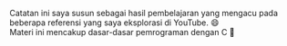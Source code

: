 Catatan ini saya susun sebagai hasil pembelajaran yang mengacu pada beberapa referensi yang saya eksplorasi di YouTube. 😄 <br>
Materi ini mencakup dasar-dasar pemrograman dengan C 🚀 